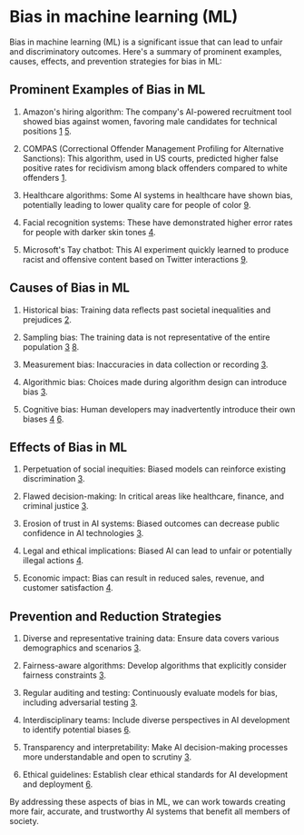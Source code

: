 # Bias in machine learning (ML)
Bias in machine learning (ML) is a significant issue that can lead to unfair and discriminatory outcomes. Here's a summary of prominent examples, causes, effects, and prevention strategies for bias in ML:

## Prominent Examples of Bias in ML

1. Amazon's hiring algorithm: The company's AI-powered recruitment tool showed bias against women, favoring male candidates for technical positions [1] [5].

2. COMPAS (Correctional Offender Management Profiling for Alternative Sanctions): This algorithm, used in US courts, predicted higher false positive rates for recidivism among black offenders compared to white offenders [1].

3. Healthcare algorithms: Some AI systems in healthcare have shown bias, potentially leading to lower quality care for people of color [9].

4. Facial recognition systems: These have demonstrated higher error rates for people with darker skin tones [4].

5. Microsoft's Tay chatbot: This AI experiment quickly learned to produce racist and offensive content based on Twitter interactions [9].

## Causes of Bias in ML

1. Historical bias: Training data reflects past societal inequalities and prejudices [2].

2. Sampling bias: The training data is not representative of the entire population [3] [8].

3. Measurement bias: Inaccuracies in data collection or recording [3].

4. Algorithmic bias: Choices made during algorithm design can introduce bias [3].

5. Cognitive bias: Human developers may inadvertently introduce their own biases [4] [6].

## Effects of Bias in ML

1. Perpetuation of social inequities: Biased models can reinforce existing discrimination [3].

2. Flawed decision-making: In critical areas like healthcare, finance, and criminal justice [3].

3. Erosion of trust in AI systems: Biased outcomes can decrease public confidence in AI technologies [3].

4. Legal and ethical implications: Biased AI can lead to unfair or potentially illegal actions [4].

5. Economic impact: Bias can result in reduced sales, revenue, and customer satisfaction [4].

## Prevention and Reduction Strategies

1. Diverse and representative training data: Ensure data covers various demographics and scenarios [3][8].

2. Fairness-aware algorithms: Develop algorithms that explicitly consider fairness constraints [3].

3. Regular auditing and testing: Continuously evaluate models for bias, including adversarial testing [3].

4. Interdisciplinary teams: Include diverse perspectives in AI development to identify potential biases [6].

5. Transparency and interpretability: Make AI decision-making processes more understandable and open to scrutiny [3].

6. Ethical guidelines: Establish clear ethical standards for AI development and deployment [6].

By addressing these aspects of bias in ML, we can work towards creating more fair, accurate, and trustworthy AI systems that benefit all members of society.

[1]: https://datatron.com/real-life-examples-of-discriminating-artificial-intelligence/
[2]: https://towardsdatascience.com/algorithm-fairness-sources-of-bias-7082e5b78a2c?gi=e07866f649c6
[3]: https://lumenalta.com/insights/bias-in-machine-learning
[4]: https://www.techtarget.com/searchenterpriseai/definition/machine-learning-bias-algorithm-bias-or-AI-bias
[5]: https://www.akkio.com/bias-in-machine-learning
[6]: https://www.ibm.com/think/topics/ai-bias
[7]: https://ceur-ws.org/Vol-2659/hellstrom.pdf
[8]: https://www.techtarget.com/searchenterpriseai/feature/6-ways-to-reduce-different-types-of-bias-in-machine-learning
[9]: https://www.cio.com/article/190888/5-famous-analytics-and-ai-disasters.html
[10]: https://kili-technology.com/data-labeling/machine-learning/bias-estimation-a-complete-guide-for-machine-learning-engineers
[11]: https://labelyourdata.com/articles/bias-in-machine-learning
[12]: https://www.linkedin.com/pulse/exploring-impact-bias-machine-learning-causes-potential-ansari-danish
